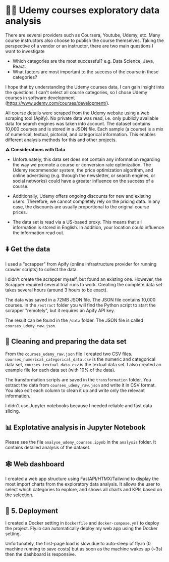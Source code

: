 # 👩‍🎓 Udemy courses exploratory data analysis

There are several providers such as Coursera, Youtube, Udemy, etc. Many course instructors also choose to publish the course themselves. Taking the perspective of a vendor or an instructor, there are two main questions I want to investigate

* Which categories are the most successful? e.g. Data Science, Java, React.
* What factors are most important to the success of the course in these categories?

I hope that by understanding the Udemy courses data, I can gain insight into the questions. I can't select all course categories, so I chose Udemy courses in software development (https://www.udemy.com/courses/development/).

All course details were scraped from the Udemy website using a web scraping tool (Apify). No private data was read, i.e. only publicly available data for search engines was taken into account. The dataset contains 10,000 courses and is stored in a JSON file. Each sample (a course) is a mix of numerical, textual, pictorial, and categorical information. This enables different analysis methods for this and other projects.

**⚠️ Considerations with Data**

* Unfortunately, this data set does not contain any information regarding the way we promote a course or conversion rate optimization. The Udemy recommender system, the price optimization algorithm, and online advertising (e.g. through the newsletter, or search engines, or social networks) could have a greater influence on the success of a course.

* Additionally, Udemy offers ongoing discounts for new and existing users. Therefore, we cannot completely rely on the pricing data. In any case, the discounts are usually proportional to the original course prices.

* The data set is read via a US-based proxy. This means that all information is stored in English. In addition, your location could influence the information read out.

## ⬇️ Get the data

I used a "scrapper" from Apify (online infrastructure provider for running crawler scripts) to collect the data.

I didn't create the scrapper myself, but found an existing one. However, the Scrapper required several trial runs to work. Creating the complete data set takes several hours (around 3 hours to be exact).

The data was saved in a 72MB JSON file. The JSON file contains 10,000 courses. In the `/extract` folder you will find the Python script to start the scrapper "remotely", but it requires an Apify API key.

The result can be found in the `/data` folder. The JSON file is called `courses_udemy_raw.json`.

## 🧹 Cleaning and preparing the data set

From the `courses_udemy_raw.json` file I created two CSV files. `courses_numerical_categorical_data.csv` is the numeric and categorical data set, `courses_textual_data.csv` is the textual data set. I also created an example file for each data set (with 10% of the data).

The transformation scripts are saved in the `transformation` folder. You extract the data from `courses_udemy_raw.json` and write it in CSV format. You also edit each column to clean it up and write only the relevant information.

I didn't use Jupyter notebooks because I needed reliable and fast data slicing.

## 📊 Explotative analysis in Jupyter Notebook

Please see the file `analyse_udemy_courses.ipynb` in the `analysis` folder. It contains detailed analysis of the dataset.

## 🕸️ Web dashboard

I created a web app structure using FastAPI/HTMX/Tailwind to display the most import charts from the exploratory data analysis. It allows the user to select which categories to explore, and shows all charts and KPIs based on the selection.

## 🦋 5. Deployment

I created a Docker setting in `Dockerfile` and `docker-compose.yml` to deploy the project. Fly.io can automatically deploy my web app using the Docker setting.

Unfortunately, the first-page load is slow due to auto-sleep of fly.io (0 machine running to save costs) but as soon as the machine wakes up (~3s) then the dashboard is responsive.
